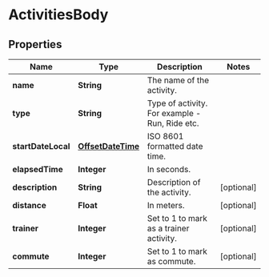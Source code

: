 # ActivitiesBody

## Properties
Name | Type | Description | Notes
------------ | ------------- | ------------- | -------------
**name** | **String** | The name of the activity. | 
**type** | **String** | Type of activity. For example - Run, Ride etc. | 
**startDateLocal** | [**OffsetDateTime**](OffsetDateTime.md) | ISO 8601 formatted date time. | 
**elapsedTime** | **Integer** | In seconds. | 
**description** | **String** | Description of the activity. |  [optional]
**distance** | **Float** | In meters. |  [optional]
**trainer** | **Integer** | Set to 1 to mark as a trainer activity. |  [optional]
**commute** | **Integer** | Set to 1 to mark as commute. |  [optional]
